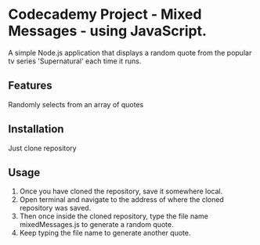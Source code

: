 # Codecademy Project - Mixed Messages - using JavaScript. 



A simple Node.js application that displays a random quote from the popular tv series 'Supernatural' each time it runs.

## Features
Randomly selects from an array of quotes
  

## Installation
Just clone repository

## Usage
1. Once you have cloned the repository, save it somewhere local.
2. Open terminal and navigate to the address of where the cloned repository was saved.
3. Then once inside the cloned repository, type the file name mixedMessages.js to generate a random quote.
4. Keep typing the file name to generate another quote.
